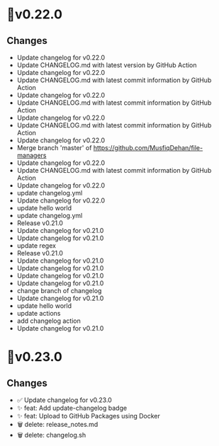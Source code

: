# 🔖v0.22.0

## Changes

-   Update changelog for v0.22.0
-   Update CHANGELOG.md with latest version by GitHub Action
-   Update changelog for v0.22.0
-   Update CHANGELOG.md with latest commit information by GitHub Action
-   Update changelog for v0.22.0
-   Update CHANGELOG.md with latest commit information by GitHub Action
-   Update changelog for v0.22.0
-   Update CHANGELOG.md with latest commit information by GitHub Action
-   Update changelog for v0.22.0
-   Merge branch 'master' of https://github.com/MusfiqDehan/file-managers
-   Update changelog for v0.22.0
-   Update CHANGELOG.md with latest commit information by GitHub Action
-   Update changelog for v0.22.0
-   update changelog.yml
-   Update changelog for v0.22.0
-   update hello world
-   update changelog.yml
-   Release v0.21.0
-   Update changelog for v0.21.0
-   Update changelog for v0.21.0
-   update regex
-   Release v0.21.0
-   Update changelog for v0.21.0
-   Update changelog for v0.21.0
-   Update changelog for v0.21.0
-   Update changelog for v0.21.0
-   change branch of changelog
-   Update changelog for v0.21.0
-   update hello world
-   update actions
-   add changelog action
-   Update changelog for v0.21.0

# 🔖v0.23.0

## Changes

-   ✅ Update changelog for v0.23.0
-   ✨ feat: Add update-changelog badge
-   ✨ feat: Upload to GitHub Packages using Docker
-   🗑️ delete: release_notes.md
-   🗑️ delete: changelog.sh
